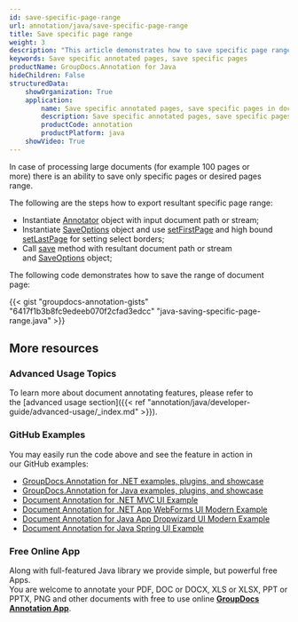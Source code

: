 ```yaml
---
id: save-specific-page-range
url: annotation/java/save-specific-page-range
title: Save specific page range
weight: 3
description: "This article demonstrates how to save specific page range when annotating documents with GroupDocs.Annotation for Java API."
keywords: Save specific annotated pages, save specific pages
productName: GroupDocs.Annotation for Java
hideChildren: False
structuredData:
    showOrganization: True
    application:
        name: Save specific annotated pages, save specific pages in docs using Java
        description: Save specific annotated pages, save specific pages in pdfs, words, cells, diagrams and other documents natively on mac, windows or ubuntu with high performance using Java language and GroupDocs.Annotation for Java APIs
        productCode: annotation
        productPlatform: java 
    showVideo: True
---
```

In case of processing large documents (for example 100 pages or more) there is an ability to save only specific pages or desired pages range.   
  
The following are the steps how to export resultant specific page range: 

*   Instantiate [Annotator](https://apireference.groupdocs.com/java/annotation/com.groupdocs.annotation/Annotator) object with input document path or stream;
*   Instantiate [SaveOptions](https://apireference.groupdocs.com/java/annotation/com.groupdocs.annotation.options.export/SaveOptions) object and use [setFirstPage](https://apireference.groupdocs.com/java/annotation/com.groupdocs.annotation.options.export/SaveOptions#setFirstPage(int)) and high bound [setLastPage](https://apireference.groupdocs.com/java/annotation/com.groupdocs.annotation.options.export/SaveOptions#setLastPage(int)) for setting select borders;
*   Call [save](https://apireference.groupdocs.com/java/annotation/com.groupdocs.annotation/Annotator#save(java.io.InputStream)) method with resultant document path or stream and [SaveOptions](https://apireference.groupdocs.com/java/annotation/com.groupdocs.annotation.options.export/SaveOptions) object;
    

The following code demonstrates how to save the range of document page: 

{{< gist "groupdocs-annotation-gists" "6417f1b3b8fc9edeeb070f2cfad3edcc" "java-saving-specific-page-range.java" >}}

## More resources
### Advanced Usage Topics
To learn more about document annotating features, please refer to the [advanced usage section]({{< ref "annotation/java/developer-guide/advanced-usage/_index.md" >}}).

### GitHub Examples
You may easily run the code above and see the feature in action in our GitHub examples:

*   [GroupDocs.Annotation for .NET examples, plugins, and showcase](https://github.com/groupdocs-annotation/GroupDocs.Annotation-for-.NET)
*   [GroupDocs.Annotation for Java examples, plugins, and showcase](https://github.com/groupdocs-annotation/GroupDocs.Annotation-for-Java)
*   [Document Annotation for .NET MVC UI Example](https://github.com/groupdocs-annotation/GroupDocs.Annotation-for-.NET-MVC)
*   [Document Annotation for .NET App WebForms UI Modern Example](https://github.com/groupdocs-annotation/GroupDocs.Annotation-for-.NET-WebForms)
*   [Document Annotation for Java App Dropwizard UI Modern Example](https://github.com/groupdocs-annotation/GroupDocs.Annotation-for-Java-Dropwizard)
*   [Document Annotation for Java Spring UI Example](https://github.com/groupdocs-annotation/GroupDocs.Annotation-for-Java-Spring)

### Free Online App
Along with full-featured Java library we provide simple, but powerful free Apps.  
You are welcome to annotate your PDF, DOC or DOCX, XLS or XLSX, PPT or PPTX, PNG and other documents with free to use online **[GroupDocs Annotation App](https://products.groupdocs.app/annotation)**.
